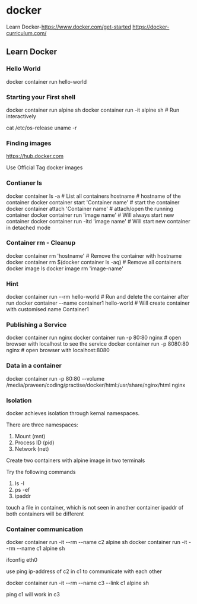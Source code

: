 # docker
Learn Docker-https://www.docker.com/get-started
https://docker-curriculum.com/

## Learn Docker

### Hello World
docker container run hello-world

### Starting your First shell

docker container run alpine sh
docker container run -it alpine sh    # Run interactively

cat /etc/os-release
uname -r

### Finding images

https://hub.docker.com

Use Official Tag docker images

### Contianer ls

docker container ls -a # List all containers
hostname # hostname of the container
docker container start 'Container name' # start the container
docker container attach 'Container name' # attach/open the running container
docker container run 'image name' # Will always start new container
docker container run -itd 'image name' # Will start new container in detached mode

### Container rm - Cleanup

docker container rm 'hostname'  # Remove the container with hostname
docker container rm $(docker container ls -aq) # Remove all containers
docker image ls
docker image rm 'image-name' 

### Hint

docker container run --rm hello-world  # Run and delete the container after run
docker container --name container1 hello-world # Will create container with customised name Container1

### Publishing a Service

docker container run nginx
docker container run -p 80:80 nginx # open browser with localhost to see the service
docker container run -p 8080:80 nginx # open browser with localhost:8080

### Data in a container

docker container run -p 80:80 --volume /media/praveen/coding/practise/docker/html:/usr/share/nginx/html nginx

### Isolation

docker achieves isolation through kernal namespaces.

There are three namespaces:
1. Mount (mnt)
2. Process ID (pid)
3. Network (net)

Create two containers with alpine image in two terminals

Try the following commands

1. ls -l
2. ps -ef
3. ipaddr

touch a file in container, which is not seen in another container
ipaddr of both containers will be different

### Container communication
docker container run -it --rm --name c2 alpine sh
docker container run -it --rm --name c1 alpine sh

ifconfig eth0

use ping ip-address of c2 in c1 to communicate with each other

docker container run -it --rm --name c3 --link c1 alpine sh

ping c1 will work in c3
